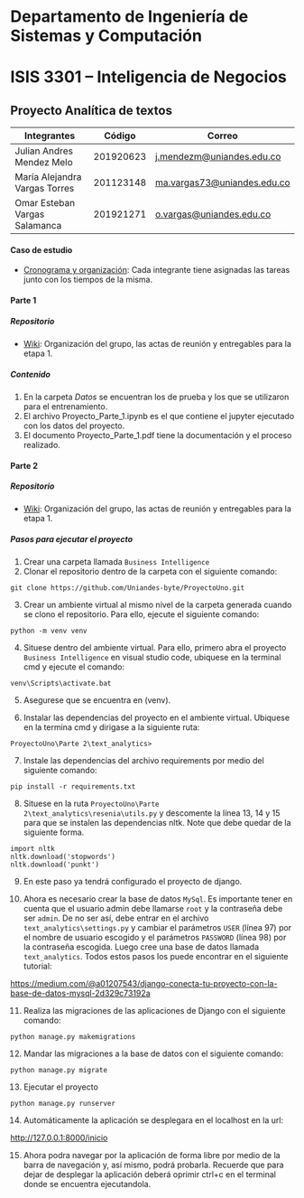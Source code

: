# Departamento de Ingeniería de Sistemas y Computación
# ISIS 3301 – Inteligencia de  Negocios
## Proyecto Analítica de textos 

|Integrantes|Código|Correo|
|----|----|----|
|Julian Andres Mendez Melo|201920623|j.mendezm@uniandes.edu.co|
|María Alejandra Vargas Torres|201123148|ma.vargas73@uniandes.edu.co|
|Omar Esteban Vargas Salamanca|201921271|o.vargas@uniandes.edu.co|

#### Caso de estudio 
- [Cronograma y organización](https://github.com/users/Uniandes-byte/projects/1): Cada integrante tiene asignadas las tareas junto con los tiempos de la misma. 
#### Parte 1

##### Repositorio
- [Wiki](https://github.com/Uniandes-byte/ProyectoUno/wiki): Organización del grupo, las actas de reunión y entregables para la etapa 1. 

##### Contenido
1. En la carpeta *Datos* se encuentran los de prueba y los que se utilizaron para el entrenamiento. 
2. El archivo Proyecto_Parte_1.ipynb es el que contiene el jupyter ejecutado con los datos del proyecto. 
3. El documento Proyecto_Parte_1.pdf tiene la documentación y el proceso realizado.

#### Parte 2

##### Repositorio
- [Wiki](https://github.com/Uniandes-byte/ProyectoUno/wiki/Proyecto-1---Parte-2): Organización del grupo, las actas de reunión y entregables para la etapa 1. 

##### Pasos para ejecutar el proyecto  
1. Crear una carpeta llamada `Business Intelligence`
2. Clonar el repositorio dentro de la carpeta con el siguiente comando:

```
git clone https://github.com/Uniandes-byte/ProyectoUno.git
```

3. Crear un ambiente virtual al mismo nivel de la carpeta generada cuando se clono el repositorio. Para ello, ejecute el siguiente comando:

```
python -m venv venv
```

4. Situese dentro del ambiente virtual. Para ello, primero abra el proyecto `Business Intelligence` en visual studio code, ubiquese en la terminal cmd  y ejecute el comando:

```
venv\Scripts\activate.bat
```

5. Asegurese que se encuentra en (venv).

6. Instalar las dependencias del proyecto en el ambiente virtual. Ubiquese en la termina cmd y dirigase a la siguiente ruta: 

```
ProyectoUno\Parte 2\text_analytics>
```

7. Instale las dependencias del archivo requirements por medio del siguiente comando:

```
pip install -r requirements.txt
```

8. Situese en la ruta `ProyectoUno\Parte 2\text_analytics\resenia\utils.py` y descomente la línea 13, 14 y 15 para que se instalen las dependencias nltk. Note que debe quedar de la siguiente forma.

```
import nltk
nltk.download('stopwords')
nltk.download('punkt')
```

9. En este paso ya tendrá configurado el proyecto de django. 

10. Ahora es necesario crear la base de datos `MySql`. Es importante tener en cuenta que el usuario admin debe llamarse `root` y la contraseña debe ser `admin`. De no ser así, debe entrar en el archivo `text_analytics\settings.py` y cambiar el parámetros `USER` (línea 97) por el nombre de usuario escogido y el parámetros `PASSWORD` (línea 98) por la contraseña escogida. Luego cree una base de datos llamada  `text_analytics`. Todos estos pasos los puede encontrar en el siguiente tutorial: 

https://medium.com/@a01207543/django-conecta-tu-proyecto-con-la-base-de-datos-mysql-2d329c73192a

11. Realiza las migraciones de las aplicaciones de Django con el siguiente comando:

```
python manage.py makemigrations
```

12. Mandar las migraciones a la base de datos con el siguiente comando:

```
python manage.py migrate
```

13. Ejecutar el proyecto

```
python manage.py runserver
```

14. Automáticamente la aplicación se desplegara en el localhost en la url:

http://127.0.0.1:8000/inicio

15. Ahora podra navegar por la aplicación de forma libre por medio de la barra de navegación y, así mismo, podrá probarla. Recuerde que para dejar de desplegar la aplicación deberá oprimir ctrl+c en el terminal donde se encuentra ejecutandola.




